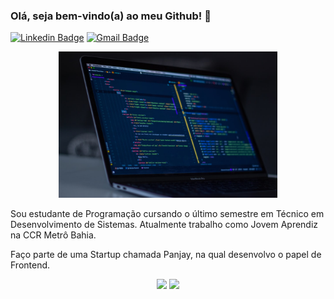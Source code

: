 ### Olá, seja bem-vindo(a) ao meu Github! 👋

[![Linkedin Badge](https://img.shields.io/badge/-LinkedIn-blue?style=flat-square&logo=Linkedin&logoColor=white&link=https://www.linkedin.com/in/jricardoc/)](https://www.linkedin.com/in/jricardoc/) [![Gmail Badge](https://img.shields.io/badge/-Gmail-c14438?style=flat-square&logo=Gmail&logoColor=white&link=mailto:ricardoocarvalhoo10@gmail.com)](mailto:ricardoocarvalhoo10@gmail.com/)

<div>
<p align="center">
  <img src="https://github.com/jricardoc/jricardoc/blob/main/jricardoc.jpg" width="350" title="hover text">
</p>

Sou estudante de Programação cursando o último semestre em Técnico em Desenvolvimento de Sistemas.
Atualmente trabalho como Jovem Aprendiz na CCR Metrô Bahia.

Faço parte de uma Startup chamada Panjay, na qual desenvolvo o papel de Frontend.

<p align="center">
  
  <img width="400px" src="https://github-readme-stats.vercel.app/api/top-langs/?username=jricardoc&hide=html&layout=compact&theme=tokyonight" />
  <img width="475px" src="https://github-readme-stats.vercel.app/api?username=jricardoc&theme=tokyonight&show_icons=true" />
  
</p>
